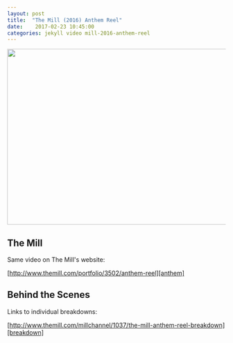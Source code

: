 ```yaml
---
layout: post
title:  "The Mill (2016) Anthem Reel"
date:    2017-02-23 10:45:00
categories: jekyll video mill-2016-anthem-reel
---
```


<div><a
href='https://vimeo.com/205409933'><img
src='/assets/Mill-2016-Anthem-Reel.png' width="720" height="405"
class="img-thumbnail"/></a></div>

## The Mill

Same video on The Mill's website:

[http://www.themill.com/portfolio/3502/anthem-reel][anthem]


## Behind the Scenes

Links to individual breakdowns:

[http://www.themill.com/millchannel/1037/the-mill-anthem-reel-breakdown][breakdown]

[anthem]:    http://www.themill.com/portfolio/3502/anthem-reel
[breakdown]: http://www.themill.com/millchannel/1037/the-mill-anthem-reel-breakdown
